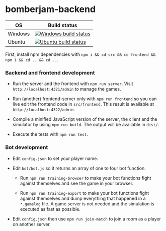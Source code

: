 # bomberjam-backend

| OS      | Build status                                                                                                                                                            |
| ------- | ----------------------------------------------------------------------------------------------------------------------------------------------------------------------- |
| Windows | [![Windows build status](https://img.shields.io/appveyor/ci/asimmon/bomberjam-backend/master?logo=appveyor)](https://ci.appveyor.com/project/asimmon/bomberjam-backend) |
| Ubuntu  | [![Ubuntu build status](https://img.shields.io/travis/bomberjam-2019/bomberjam-backend/master?logo=travis)](https://travis-ci.com/bomberjam-2019/bomberjam-backend)                   |

First, install npm dependencies with `npm i && cd src && cd frontend && npm i && cd .. && cd ..`.

### Backend and frontend development

- Run the server and the frontend with `npm run server`. Visit `http://localhost:4321/admin` to manage the games.

- Run (another) frontend-server only with `npm run frontend` so you can live edit the frontend code in `src/frontend`. This result is available at `http://localhost:4322/admin`.

- Compile a minified JavaScript version of the server, the client and the simulator by using `npm run build`. The output will be available in `dist/`.

- Execute the tests with `npm run test`.

### Bot development

- Edit `config.json` to set your player name.

- Edit `bot/bot.js` so it returns an array of one to four bot function.

  - Run `npm run training-browser` to make your bot functions fight against themselves and see the game in your browser.

  - Run `npm run training-export` to make your bot functions fight against themselves and dump everything that happened in a `*.gamelog` file. A game server is not needed and the simulation is executed as fast as possible.

- Edit `config.json` then use `npm run join-match` to join a room as a player on another server.
